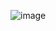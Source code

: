 ![image](https://user-images.githubusercontent.com/65839541/131933946-e4e25547-f59a-47c5-adc2-91631fb85156.png)

